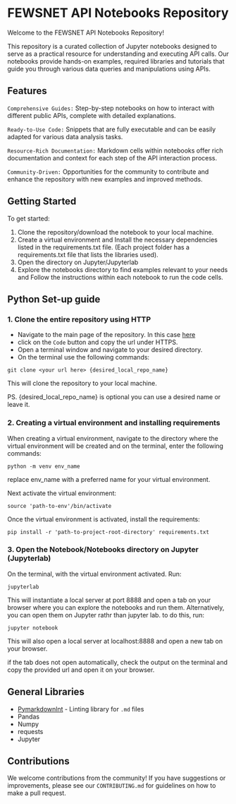
# FEWSNET API Notebooks Repository

Welcome to the FEWSNET API Notebooks Repository!

This repository is a curated collection of Jupyter notebooks
designed to serve as a practical resource for understanding
and executing API calls. Our notebooks provide hands-on
examples, required libraries and tutorials that guide you through
various data queries and manipulations using APIs.

## Features

`Comprehensive Guides:` Step-by-step notebooks on how to
interact with different public APIs, complete with detailed explanations.

`Ready-to-Use Code:` Snippets that are fully executable and can
be easily adapted for various data analysis tasks.

`Resource-Rich Documentation:` Markdown cells within notebooks
offer rich documentation and context for each step of the API interaction process.

`Community-Driven:` Opportunities for the community to contribute and
enhance the repository with new examples and improved methods.

## Getting Started

To get started:

1. Clone the repository/download the notebook to your local machine.
2. Create a virtual environment and Install the necessary dependencies
listed in the requirements.txt file. (Each project folder has a requirements.txt
file that lists the libraries used).
3. Open the directory on Jupyter/Jupyterlab
4. Explore the notebooks directory to find examples relevant to
your needs and Follow the instructions within each notebook to run the code cells.

## Python Set-up guide

### 1. Clone the entire repository using HTTP

- Navigate to the main page of the repository. In this case
[here](https://github.com/FEWS-NET/data-notebook-hub)
- click on the `Code` button and copy the url under HTTPS.
- Open a terminal window and navigate to your desired directory.
- On the terminal use the following commands:

```text
git clone <your url here> {desired_local_repo_name}
```

This will clone the repository to your local machine.

PS. {desired_local_repo_name}
is optional you can use a desired name or leave it.

### 2. Creating a virtual environment and installing requirements

When creating a virtual environment, navigate to the directory where the virtual environment
will be created and on the terminal, enter the following commands:

```text
python -m venv env_name
```

replace env_name with a preferred name for your virtual environment.

Next activate the virtual environment:

```text
source 'path-to-env'/bin/activate
```

Once the virtual environment is activated, install the requirements:

```text
pip install -r 'path-to-project-root-directory' requirements.txt
```

### 3. Open the Notebook/Notebooks directory on Jupyter (Jupyterlab)

On the terminal, with the  virtual environment activated. Run:

```text
jupyterlab 
```

This will instantiate a local server at port 8888 and open a tab on 
your browser where you can explore the notebooks and run them.
Alternatively, you can open them on Jupyter rathr than jupyter lab. to do this, run:

```text
jupyter notebook
```

This will also open a local server at localhost:8888 and open a new tab on your browser.

if the tab does not open automatically, check the output on the terminal and
copy the provided url and open it on your browser.

## General Libraries

- [Pymarkdownlnt](https://pypi.org/project/pymarkdownlnt/) - Linting library for
`.md` files
- Pandas
- Numpy
- requests
- Jupyter

## Contributions

We welcome contributions from the community! If you have suggestions or
improvements, please see our `CONTRIBUTING.md` for guidelines on
how to make a pull request.
